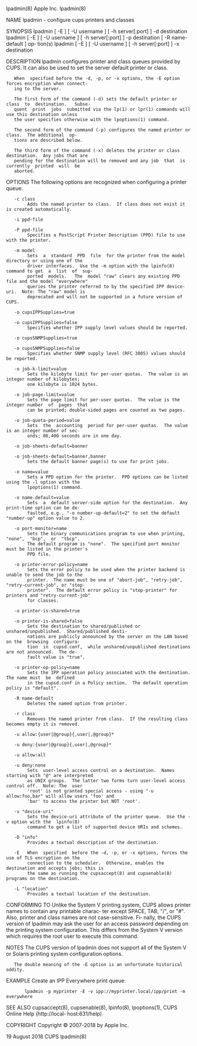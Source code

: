 lpadmin(8)                                    Apple Inc.                                    lpadmin(8)

NAME
       lpadmin - configure cups printers and classes

SYNOPSIS
       lpadmin [ -E ] [ -U username ] [ -h server[:port] ] -d destination
       lpadmin  [  -E  ]  [  -U username ] [ -h server[:port] ] -p destination [ -R name-default ] op‐
       tion(s)
       lpadmin [ -E ] [ -U username ] [ -h server[:port] ] -x destination

DESCRIPTION
       lpadmin configures printer and class queues provided by CUPS.  It can also be used to  set  the
       server default printer or class.

       When  specified before the -d, -p, or -x options, the -E option forces encryption when connect‐
       ing to the server.

       The first form of the command (-d) sets the default printer or class  to  destination.   Subse‐
       quent  print  jobs  submitted via the lp(1) or lpr(1) commands will use this destination unless
       the user specifies otherwise with the lpoptions(1) command.

       The second form of the command (-p) configures the named printer or class.  The additional  op‐
       tions are described below.

       The third form of the command (-x) deletes the printer or class destination.  Any jobs that are
       pending for the destination will be removed and any job  that  is  currently  printed  will  be
       aborted.

OPTIONS
       The following options are recognized when configuring a printer queue:

       -c class
            Adds the named printer to class.  If class does not exist it is created automatically.

       -i ppd-file

       -P ppd-file
            Specifies a PostScript Printer Description (PPD) file to use with the printer.

       -m model
            Sets  a  standard  PPD  file  for the printer from the model directory or using one of the
            driver interfaces.  Use the -m option with the lpinfo(8) command to get  a  list  of  sup‐
            ported  models.   The  model "raw" clears any existing PPD file and the model "everywhere"
            queries the printer referred to by the specified IPP device-uri.  Note: The "raw" model is
            deprecated and will not be supported in a future version of CUPS.

       -o cupsIPPSupplies=true

       -o cupsIPPSupplies=false
            Specifies whether IPP supply level values should be reported.

       -o cupsSNMPSupplies=true

       -o cupsSNMPSupplies=false
            Specifies whether SNMP supply level (RFC 3805) values should be reported.

       -o job-k-limit=value
            Sets the kilobyte limit for per-user quotas.  The value is an integer number of kilobytes;
            one kilobyte is 1024 bytes.

       -o job-page-limit=value
            Sets the page limit for per-user quotas.  The value is the integer number  of  pages  that
            can be printed; double-sided pages are counted as two pages.

       -o job-quota-period=value
            Sets  the  accounting  period for per-user quotas.  The value is an integer number of sec‐
            onds; 86,400 seconds are in one day.

       -o job-sheets-default=banner

       -o job-sheets-default=banner,banner
            Sets the default banner page(s) to use for print jobs.

       -o name=value
            Sets a PPD option for the printer.  PPD options can be listed using the -l option with the
            lpoptions(1) command.

       -o name-default=value
            Sets  a  default server-side option for the destination.  Any print-time option can be de‐
            faulted, e.g., "-o number-up-default=2" to set the default "number-up" option value to 2.

       -o port-monitor=name
            Sets the binary communications program to use when printing,  "none",  "bcp",  or  "tbcp".
            The default program is "none".  The specified port monitor must be listed in the printer's
            PPD file.

       -o printer-error-policy=name
            Sets the error policy to be used when the printer backend is unable to send the job to the
            printer.  The name must be one of "abort-job", "retry-job", "retry-current-job", or "stop-
            printer".  The default error policy is "stop-printer" for printers and "retry-current-job"
            for classes.

       -o printer-is-shared=true

       -o printer-is-shared=false
            Sets the destination to shared/published or unshared/unpublished.  Shared/published desti‐
            nations are publicly announced by the server on the LAN based on the  browsing  configura‐
            tion  in  cupsd.conf,  while unshared/unpublished destinations are not announced.  The de‐
            fault value is "true".

       -o printer-op-policy=name
            Sets the IPP operation policy associated with the destination.  The name must  be  defined
            in the cupsd.conf in a Policy section.  The default operation policy is "default".

       -R name-default
            Deletes the named option from printer.

       -r class
            Removes the named printer from class.  If the resulting class becomes empty it is removed.

       -u allow:{user|@group}{,user|,@group}*

       -u deny:{user|@group}{,user|,@group}*

       -u allow:all

       -u deny:none
            Sets  user-level access control on a destination.  Names starting with "@" are interpreted
            as UNIX groups.  The latter two forms turn user-level access control off.  Note: The  user
            'root' is not granted special access - using "-u allow:foo,bar" will allow users 'foo' and
            'bar' to access the printer but NOT 'root'.

       -v "device-uri"
            Sets the device-uri attribute of the printer queue.  Use the -v option with the  lpinfo(8)
            command to get a list of supported device URIs and schemes.

       -D "info"
            Provides a textual description of the destination.

       -E   When  specified  before the -d, -p, or -x options, forces the use of TLS encryption on the
            connection to the scheduler.  Otherwise, enables the destination and accepts jobs; this is
            the same as running the cupsaccept(8) and cupsenable(8) programs on the destination.

       -L "location"
            Provides a textual location of the destination.

CONFORMING TO
       Unlike the System V printing system, CUPS allows printer names to contain any printable charac‐
       ter except SPACE, TAB, "/", or "#".  Also, printer and class names are not case-sensitive.  Fi‐
       nally,  the  CUPS  version  of lpadmin may ask the user for an access password depending on the
       printing system configuration.  This differs from the System V version which requires the  root
       user to execute this command.

NOTES
       The  CUPS  version  of  lpadmin does not support all of the System V or Solaris printing system
       configuration options.

       The double meaning of the -E option is an unfortunate historical oddity.

EXAMPLE
       Create an IPP Everywhere print queue:

           lpadmin -p myprinter -E -v ipp://myprinter.local/ipp/print -m everywhere

SEE ALSO
       cupsaccept(8),  cupsenable(8),  lpinfo(8),  lpoptions(1),  CUPS  Online   Help   (http://local‐
       host:631/help)

COPYRIGHT
       Copyright © 2007-2018 by Apple Inc.

19 August 2018                                   CUPS                                       lpadmin(8)
